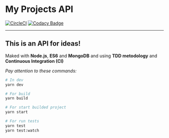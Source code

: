 # My Projects API

[![CircleCI](https://circleci.com/gh/juniorstreichan/my-ideas-backend.svg?style=svg)](https://circleci.com/gh/juniorstreichan/my-ideas-backend) [![Codacy Badge](https://api.codacy.com/project/badge/Grade/cea680d6d7c4496b9cf3749246b13b95)](https://www.codacy.com/manual/juniorstreichan/my-ideas-backend?utm_source=github.com&amp;utm_medium=referral&amp;utm_content=juniorstreichan/my-ideas-backend&amp;utm_campaign=Badge_Grade)

----------------------

## This is an API for ideas!

Maked with **Node.js**, **ES6** and **MongoDB** and using **TDD metodology** and **Continuous Integration (CI)**

*Pay attention to these commands:*

```sh
# In dev
yarn dev

# For build
yarn build

# For start builded project
yarn start

# For run tests
yarn test
yarn test:watch

```
